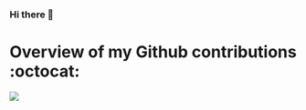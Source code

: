 ### Hi there 👋

 # Overview of my Github contributions :octocat:

![](https://github-readme-stats.vercel.app/api?username=maze-n&count_private=true&theme=dark&show_icons=true)
